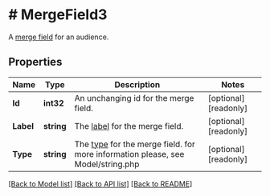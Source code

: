 # # MergeField3
A [merge field](https://mailchimp.com/developer/marketing/docs/merge-fields/) for an audience.

## Properties 


Name | Type | Description | Notes
------------ | ------------- | ------------- | -------------
**Id**| **int32** | An unchanging id for the merge field.  | [optional] [readonly]
**Label**| **string** | The [label](https://mailchimp.com/developer/marketing/docs/merge-fields/#structure) for the merge field.  | [optional] [readonly]
**Type**| **string** | The [type](https://mailchimp.com/developer/marketing/docs/merge-fields/#structure) for the merge field. for more information please, see Model/string.php  | [optional] [readonly]


[[Back to Model list]](../../README.md#models) [[Back to API list]](../../README.md#endpoints) [[Back to README]](../../README.md)

